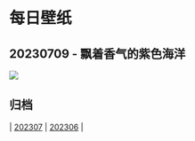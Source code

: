 # 每日壁纸

## 20230709 - 飘着香气的紫色海洋

![](https://www.bing.com//th?id=OHR.SomersetLavender_ZH-CN5823464763_UHD.jpg)

## 归档

| [202307](/202307/README.MD)
| [202306](/202306/README.MD)
|